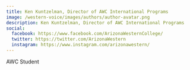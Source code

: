 ```yaml
---
title: Ken Kuntzelman, Director of AWC International Programs
image: /western-voice/images/authors/author-avatar.png
description: Ken Kuntzelman, Director of AWC International Programs
social:
  facebook: https://www.facebook.com/ArizonaWesternCollege/
  twitter: https://twitter.com/ArizonaWestern
  instagram: https://www.instagram.com/arizonawestern/
---
```


AWC Student